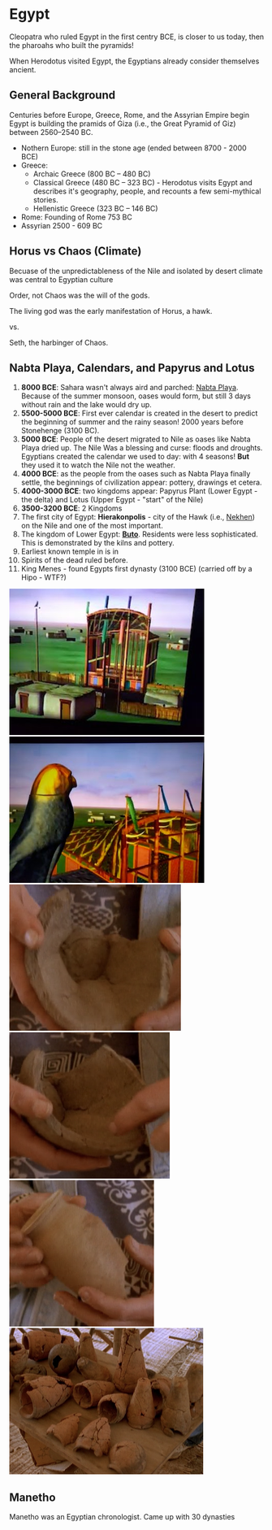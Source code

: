 # Egypt

Cleopatra who ruled Egypt in the first centry BCE, is closer to us today, then the pharoahs who built the pyramids!

When Herodotus visited Egypt, the Egyptians already consider themselves ancient.

## General Background

Centuries before Europe, Greece, Rome, and the Assyrian Empire begin Egypt is building the pramids of Giza (i.e., the Great Pyramid of Giz) between 2560–2540 BC.

* Nothern Europe: still in the stone age (ended between 8700 - 2000 BCE)
* Greece:
  * Archaic Greece (800 BC – 480 BC) 
  * Classical Greece (480 BC – 323 BC) - Herodotus visits Egypt and describes it's geography, people, and recounts a few semi-mythical stories.
  * Hellenistic Greece (323 BC – 146 BC)
* Rome: Founding of Rome 753 BC
* Assyrian 2500 - 609 BC

## Horus vs Chaos (Climate)

Becuase of the unpredictableness of the Nile and isolated by desert climate was central to Egyptian culture

Order, not Chaos was the will of the gods.

The living god was the early manifestation of Horus, a hawk.

vs.

Seth, the harbinger of Chaos.

## Nabta Playa, Calendars, and Papyrus and Lotus 

1. **8000 BCE**: Sahara wasn't always aird and parched: [Nabta Playa](https://en.wikipedia.org/wiki/Nabta_Playa#/media/File:Nabta-Egypt_NL.jpg). Because of the summer monsoon, oases would form, but still 3 days without rain and the lake would dry up.
1. **5500-5000 BCE**: First ever calendar is created in the desert to predict the beginning of summer and the rainy season! 2000 years before Stonehenge (3100 BC).
1. **5000 BCE**: People of the desert migrated to Nile as oases like Nabta Playa dried up.  The Nile Was a blessing and curse: floods and droughts.  Egyptians created the calendar we used to day: with 4 seasons!  **But** they used it to watch the Nile not the weather.
1. **4000 BCE**: as the people from the oases such as Nabta Playa finally settle, the beginnings of civilization appear: pottery, drawings et cetera.
1. **4000-3000 BCE**: two kingdoms appear: Papyrus Plant (Lower Egypt - the delta) and Lotus (Upper Egypt - "start" of the Nile)
1. **3500-3200 BCE**: 2 Kingdoms
  1. The first city of Egypt: **Hierakonpolis** - city of the Hawk (i.e., [Nekhen](https://en.wikipedia.org/wiki/Nekhen)) on the Nile and one of the most important.
  1. The kingdom of Lower Egypt: **[Buto](https://en.wikipedia.org/wiki/Buto)**.  Residents were less sophisticated.  This is demonstrated by the kilns and pottery.
1. Earliest known temple in is in 
1. Spirits of the dead ruled before.
1. King Menes - found Egypts first dynasty (3100 BCE) (carried off by a Hipo - WTF?)

![Nekhen Temple](/images/temple.jpg)
![Eagle](/images/eagle.jpg)
![Buto Pottery A](/images/slat_pottery_1.png)
![Buto Pottery B](/images/slat_pottery_2.png)
![Nekhen Pottery](/images/nekhen_pottery.png)
![Buto attempt at Nekhen Pottery](/images/buto_attempts.png)

## Manetho

Manetho was an Egyptian chronologist.  Came up with 30 dynasties
